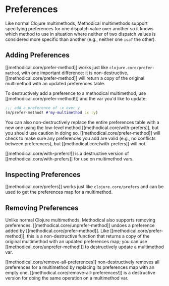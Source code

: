 # Preferences

Like normal Clojure multimethods, Methodical multimethods support specifying preferences for one dispatch value over
another so it knows which method to use in situation where neither of two dispatch values is considered more specific
than another (e.g., neither one `isa?` the other).

## Adding Preferences

[[methodical.core/prefer-method]] works just like `clojure.core/prefer-method`, with one important difference: it is
non-destructive. [[methodical.core/prefer-method]] will return a copy of the original multimethod with an updated
preferences table.

To destructively add a preference to a methodical multimethod, use [[methodical.core/prefer-method!]] and the var
you'd like to update:

```clj
;;; add a preference of :x over y
(m/prefer-method! #'my-multimethod :x :y)
```

You can also non-destructively replace the entire preferences table with a new one using the low-level method
[[methodical.core/with-prefers]], but you should use caution in doing so. [[methodical.core/prefer-method]] will check
to make sure any preferences you add are valid (e.g., no conflicts between preferences), but
[[methodical.core/with-prefers]] will not.

[[methodical.core/with-prefers!]] is a destructive version of [[methodical.core/with-prefers]] for use on multimethod
vars.

## Inspecting Preferences

[[methodical.core/prefers]] works just like `clojure.core/prefers` and can be used to get the preferences map for a
multimethod.

## Removing Preferences

Unlike normal Clojure multimethods, Methodical also supports removing preferences. [[methodical.core/unprefer-method]]
undoes a preference added by [[methodical.core/prefer-method]]. Like [[methodical.core/prefer-method]], this is a
non-destructive function that returns a copy of the original multimethod with an updated preferences map; you can use
[[methodical.core/unprefer-method!]] to destructively update a multimethod var.

[[methodical.core/remove-all-preferences]] non-destructively removes all preferences for a multimethod by replacing
its preferences map with an empty one. [[methodical.core/remove-all-preferences!]] is a destructive version for doing
the same operation on a multimethod var.
